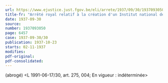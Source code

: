 ```yaml
---
url: https://www.ejustice.just.fgov.be/eli/arrete/1937/09/30/1937093050/justel
title-fr: "Arrêté royal relatif à la création d'un Institut national de Crédit agricole. Voir modification(s)"
date: 1937-09-30
source:
number: 1937093050
page: 6457
case: 1937-09-30/30
publication: 1937-10-23
starts: 02-11-1937
modifies:
pdf-original:
pdf-consolidated:
---
```


(abrogé) <L 1991-06-17/30, art. 275, 004;  En vigueur :   indéterminée>
